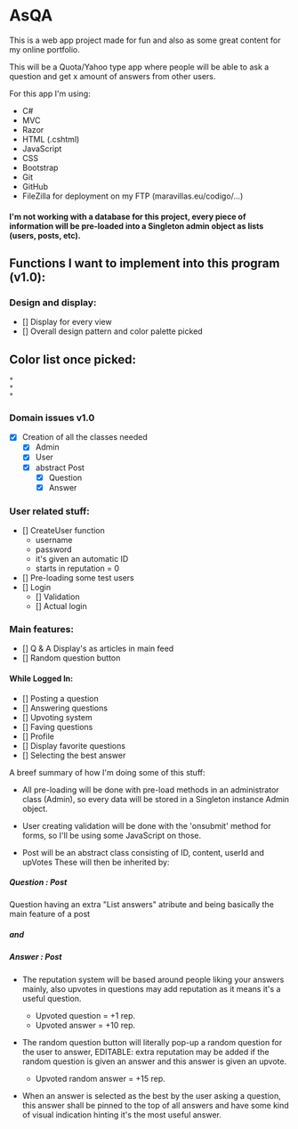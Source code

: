 # AsQA

This is a web app project made for fun and also as some great content for my online portfolio.

This will be a Quota/Yahoo type app where people will be able to ask a question and get x amount of answers from other users.

For this app I'm using:

- C#
- MVC
- Razor
- HTML (.cshtml)
- JavaScript
- CSS
- Bootstrap
- Git
- GitHub
- FileZilla for deployment on my FTP (maravillas.eu/codigo/...)

#### I'm not working with a database for this project, every piece of information will be pre-loaded into a Singleton admin object as lists (users, posts, etc).

## Functions I want to implement into this program (v1.0):

### Design and display:

- [] Display for every view
- [] Overall design pattern and color palette picked

## Color list once picked:

    *
    *
    *

### Domain issues v1.0

- [x] Creation of all the classes needed
  - [x] Admin
  - [x] User
  - [x] abstract Post
    - [x] Question
    - [x] Answer

### User related stuff:

- [] CreateUser function
  - username
  - password
  - it's given an automatic ID
  - starts in reputation = 0
- [] Pre-loading some test users
- [] Login
  - [] Validation
  - [] Actual login

### Main features:

- [] Q & A Display's as articles in main feed
- [] Random question button

#### While Logged In:

- [] Posting a question
- [] Answering questions
- [] Upvoting system
- [] Faving questions
- [] Profile
- [] Display favorite questions
- [] Selecting the best answer

A breef summary of how I'm doing some of this stuff:

- All pre-loading will be done with pre-load methods in an administrator class (Admin), so every data will be stored in a Singleton instance Admin object.

- User creating validation will be done with the 'onsubmit' method for forms, so I'll be using some JavaScript on those.

- Post will be an abstract class consisting of ID, content, userId and upVotes
  These will then be inherited by:

##### Question : Post

Question having an extra "List<Answer> answers" atribute and being basically the main feature of a post

##### and

##### Answer : Post

- The reputation system will be based around people liking your answers mainly, also upvotes in questions may add reputation as it means it's a useful question.

  - Upvoted question = +1 rep.
  - Upvoted answer = +10 rep.

- The random question button will literally pop-up a random question for the user to answer, EDITABLE: extra reputation may be added if the random question is given an answer and this answer is given an upvote.

  - Upvoted random answer = +15 rep.

- When an answer is selected as the best by the user asking a question, this answer shall be pinned to the top of all answers and have some kind of visual indication hinting it's the most useful answer.
